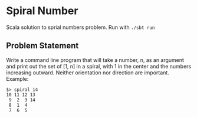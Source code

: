 # Spiral Number

Scala solution to sprial numbers problem. Run with `./sbt run`

## Problem Statement
Write a command line program that will take a number, n, as an argument and print out the set of [1, n] in a spiral, with 1 in the center and the numbers increasing outward. Neither orientation nor direction are important.
Example:
```
$> spiral 14
10 11 12 13
 9  2  3 14
 8  1  4
 7  6  5
```

